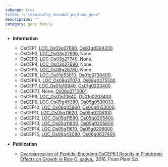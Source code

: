 ```yaml
---
subpage: true
title: "c-terminally_encoded_peptide_gene"
description: ""
category: gene family
---
```


* **Information**  
    + OsCEP1, [LOC_Os03g27680](http://rice.plantbiology.msu.edu/cgi-bin/ORF_infopage.cgi?orf=LOC_Os03g27680), [Os03g0394200](http://rapdb.dna.affrc.go.jp/viewer/gbrowse_details/irgsp1?name=Os03g0394200).
    + OsCEP2, [LOC_Os03g27690](http://rice.plantbiology.msu.edu/cgi-bin/ORF_infopage.cgi?orf=LOC_Os03g27690), None.
    + OsCEP3, [LOC_Os03g27740](http://rice.plantbiology.msu.edu/cgi-bin/ORF_infopage.cgi?orf=LOC_Os03g27740), None.
    + OsCEP4, [LOC_Os03g27690](http://rice.plantbiology.msu.edu/cgi-bin/ORF_infopage.cgi?orf=LOC_Os03g27690), None.
    + OsCEP5, [LOC_Os09g28780](http://rice.plantbiology.msu.edu/cgi-bin/ORF_infopage.cgi?orf=LOC_Os09g28780), None.
    + OsCEP6, [LOC_Os01g53010](http://rice.plantbiology.msu.edu/cgi-bin/ORF_infopage.cgi?orf=LOC_Os01g53010), [Os01g0730400](http://rapdb.dna.affrc.go.jp/viewer/gbrowse_details/irgsp1?name=Os01g0730400).
    + OsCEP6.1, [LOC_Os08g37070](http://rice.plantbiology.msu.edu/cgi-bin/ORF_infopage.cgi?orf=LOC_Os08g37070), [Os08g0475500](http://rapdb.dna.affrc.go.jp/viewer/gbrowse_details/irgsp1?name=Os08g0475500).
    + OsCEP7, [LOC_Os01g10640](http://rice.plantbiology.msu.edu/cgi-bin/ORF_infopage.cgi?orf=LOC_Os01g10640), [Os01g0203400](http://rapdb.dna.affrc.go.jp/viewer/gbrowse_details/irgsp1?name=Os01g0203400).
    + OsCEP7.1, None, [Os06g0710001](http://rapdb.dna.affrc.go.jp/viewer/gbrowse_details/irgsp1?name=Os06g0710001).
    + OsCEP8, [LOC_Os01g10640](http://rice.plantbiology.msu.edu/cgi-bin/ORF_infopage.cgi?orf=LOC_Os01g10640), [Os01g0203400](http://rapdb.dna.affrc.go.jp/viewer/gbrowse_details/irgsp1?name=Os01g0203400).
    + OsCEP9, [LOC_Os05g45380](http://rice.plantbiology.msu.edu/cgi-bin/ORF_infopage.cgi?orf=LOC_Os05g45380), [Os05g0530033](http://rapdb.dna.affrc.go.jp/viewer/gbrowse_details/irgsp1?name=Os05g0530033).
    + OsCEP10, [LOC_Os06g05960](http://rice.plantbiology.msu.edu/cgi-bin/ORF_infopage.cgi?orf=LOC_Os06g05960), [Os06g0153000](http://rapdb.dna.affrc.go.jp/viewer/gbrowse_details/irgsp1?name=Os06g0153000).
    + OsCEP11, [LOC_Os05g11620](http://rice.plantbiology.msu.edu/cgi-bin/ORF_infopage.cgi?orf=LOC_Os05g11620), [Os05g0206100](http://rapdb.dna.affrc.go.jp/viewer/gbrowse_details/irgsp1?name=Os05g0206100).
    + OsCEP12, [LOC_Os05g11580](http://rice.plantbiology.msu.edu/cgi-bin/ORF_infopage.cgi?orf=LOC_Os05g11580), [Os05g0205400](http://rapdb.dna.affrc.go.jp/viewer/gbrowse_details/irgsp1?name=Os05g0205400).
    + OsCEP13, [LOC_Os05g11600](http://rice.plantbiology.msu.edu/cgi-bin/ORF_infopage.cgi?orf=LOC_Os05g11600), [Os05g0205800](http://rapdb.dna.affrc.go.jp/viewer/gbrowse_details/irgsp1?name=Os05g0205800).
    + OsCEP14, [LOC_Os05g11610](http://rice.plantbiology.msu.edu/cgi-bin/ORF_infopage.cgi?orf=LOC_Os05g11610), [Os05g0206000](http://rapdb.dna.affrc.go.jp/viewer/gbrowse_details/irgsp1?name=Os05g0206000).
    + OsCEP15, [LOC_Os06g43080](http://rice.plantbiology.msu.edu/cgi-bin/ORF_infopage.cgi?orf=LOC_Os06g43080), [Os06g0637400](http://rapdb.dna.affrc.go.jp/viewer/gbrowse_details/irgsp1?name=Os06g0637400).

* **Publication**  
    + [Overexpression of Peptide-Encoding OsCEP6.1 Results in Pleiotropic Effects on Growth in Rice O. sativa.](http://www.ncbi.nlm.nih.gov/pubmed?term=Overexpression+of+Peptide-Encoding+OsCEP6.1+Results+in+Pleiotropic+Effects+on+Growth+in+Rice+O.+sativa.%5BTitle%5D), 2016, Front Plant Sci.



